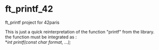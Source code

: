 # ft_printf_42
ft_printf project for 42paris

This is just a quick reinterpretation of the function "printf" from the <stdio> library. \
the function must be integrated as : \
  **int printf(const char *format, ...);**
